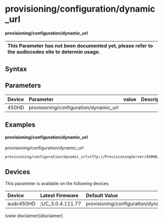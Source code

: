 ﻿---
description: provisioning/configuration/dynamic_url
search: false
---

# provisioning/configuration/dynamic_url

#### provisioning/configuration/dynamic_url


| This Parameter has not been documented yet, please refer to the audiocodes site to determin usage.  | 
| :--- |

## Syntax

## Parameters
|Device|Parameter|value|Description|
|:---|:---|:---|:---|
| 450HD | provisioning/configuration/dynamic_url |  |  |

## Examples
#### provisioning/configuration/dynamic_url

provisioning/configuration/dynamic_url

```
provisioning/configuration/dynamic_url=tftp://ProvisioningServer/450HD/00908f98486e.cfg
```

## Devices
This parameter is available on the following devices

| Device | Latest Firmware | Default Value |
|:---|:---|:---|
| audc450HD | ;UC_3.0.4.111.77 | provisioning/configuration/dynamic_url=tftp://ProvisioningServer/450HD/00908f98486e.cfg 

(view disclaimer)[disclaimer]
